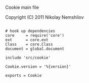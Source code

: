 Cookie main file

Copyright (C) 2011 Nikolay Nemshilov

```coffee-aside

# hook up dependencies
core     = require('core')
ext      = core.ext
Class    = core.Class
document = global.document

include 'src/cookie'

Cookie.version = '%{version}'

exports = Cookie
```
